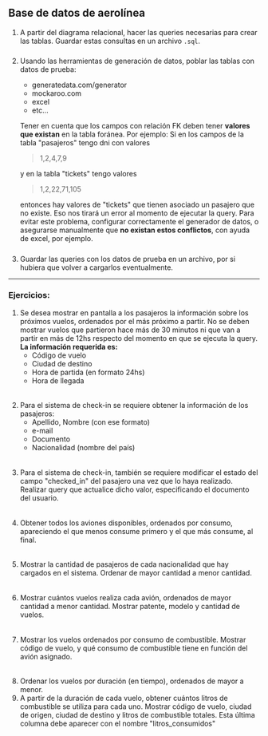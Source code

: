 
## Base de datos de aerolínea

1) A partir del diagrama relacional, hacer las queries necesarias para crear las tablas. Guardar estas consultas en un archivo `.sql`. 
#####
2) Usando las herramientas de generación de datos, poblar las tablas con datos de prueba:
    - generatedata.com/generator
    - mockaroo.com
    - excel
    - etc...

    Tener en cuenta que los campos con relación FK deben tener **valores que existan** en la tabla foránea. 
    Por ejemplo:
    Si en los campos de la tabla "pasajeros" tengo dni con valores 
    >1,2,4,7,9    

    y en la tabla "tickets" tengo valores 
    >1,2,22,71,105
    
    entonces hay valores de "tickets" que tienen asociado un pasajero que no existe. Eso nos tirará un error al momento de ejecutar la query. Para evitar este problema, configurar correctamente el generador de datos, o asegurarse manualmente que **no existan estos conflictos**, con ayuda de excel, por ejemplo.

#####
3) Guardar las queries con los datos de prueba en un archivo, por si hubiera que volver a cargarlos eventualmente.
---
### Ejercicios:

1) Se desea mostrar en pantalla a los pasajeros la información sobre los próximos vuelos, ordenados por el más próximo a partir. No se deben mostrar vuelos que partieron hace más de 30 minutos ni que van a partir en más de 12hs respecto del momento en que se ejecuta la query.
**La información requerida es:**
    - Código de vuelo
    - Ciudad de destino
    - Hora de partida (en formato 24hs)
    - Hora de llegada
######
2) Para el sistema de check-in se requiere obtener la información de los pasajeros:
    - Apellido, Nombre (con ese formato)
    - e-mail
    - Documento
    - Nacionalidad (nombre del país)
######
3) Para el sistema de check-in, también se requiere modificar el estado del campo "checked_in" del pasajero una vez que lo haya realizado. Realizar query que actualice dicho valor, especificando el documento del usuario.
######
4) Obtener todos los aviones disponibles, ordenados por consumo, apareciendo el que menos consume primero y el que más consume, al final.
######
5) Mostrar la cantidad de pasajeros de cada nacionalidad que hay cargados en el sistema. Ordenar de mayor cantidad a menor cantidad.
######
6) Mostrar cuántos vuelos realiza cada avión, ordenados de mayor cantidad a menor cantidad. Mostrar patente, modelo y cantidad de vuelos.
######
7) Mostrar los vuelos ordenados por consumo de combustible. Mostrar código de vuelo, y qué consumo de combustible tiene en función del avión asignado.
######
8) Ordenar los vuelos por duración (en tiempo), ordenados de mayor a menor.
9) A partir de la duración de cada vuelo, obtener cuántos litros de combustible se utiliza para cada uno. Mostrar código de vuelo, ciudad de origen, ciudad de destino y litros de combustible totales. Esta última columna debe aparecer con el nombre "litros_consumidos"
